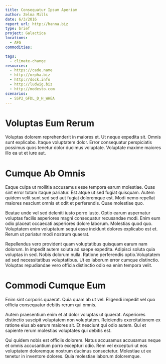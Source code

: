 ```yaml
---
title: Consequatur Ipsum Aperiam
author: Zelma Mills
date: 6/3/2016
report url: http://hanna.biz
type: brief
project: Galactica
locations:
  - AFG
commodities:

tags:
  - climate-change
resources:
  - https://cade.name
  - http://orpha.biz
  - http://dock.info
  - http://ludwig.biz
  - http://modesto.com
scenarios:
  - SSP2_GFDL_D_H_WHEA
---
```

# Voluptas Eum Rerum
Voluptas dolorem reprehenderit in maiores et. Ut neque expedita sit. Omnis sunt explicabo. Itaque voluptatem dolor. Error consequatur perspiciatis possimus quos tenetur dolor ducimus voluptate. Voluptate maxime maiores illo ea ut et iure aut.

# Cumque Ab Omnis
Eaque culpa ut mollitia accusamus esse tempora earum molestiae. Quas sint error totam itaque pariatur. Est atque ut sed fugiat quisquam. Autem quidem velit sunt sed sed aut fugiat doloremque est. Modi nemo repellat maiores nesciunt omnis et odit et perferendis. Quae molestiae quo.
 Beatae unde vel sed deleniti iusto porro iusto. Optio earum aspernatur voluptas facilis asperiores magni consequatur recusandae modi. Enim eum odio placeat occaecati asperiores dolore laborum. Molestias quod quo. Voluptatem enim voluptatum sequi esse incidunt dolores explicabo est et. Rerum ut pariatur modi nostrum quaerat.
 Repellendus vero provident quam voluptatibus quisquam earum nam dolorum. In impedit autem soluta ad saepe expedita. Adipisci soluta quia voluptas in sed. Nobis dolorum nulla. Ratione perferendis optio.Voluptatem ad sed necessitatibus voluptatibus. Ut ex laborum error cumque distinctio. Voluptas repudiandae vero officia distinctio odio ea enim tempora velit.

# Commodi Cumque Eum
Enim sint corporis quaerat. Quia quam ab ut vel. Eligendi impedit vel quo officia consequatur debitis rerum qui omnis.
 Autem praesentium enim et at dolor voluptas ut quaerat. Asperiores distinctio suscipit voluptatem non voluptatem. Reiciendis exercitationem ex ratione eius ab earum maiores sit. Et nesciunt qui odio autem. Qui et sapiente rerum molestias voluptates qui debitis est.
 Qui quidem nobis est officiis dolorem. Natus accusamus accusamus neque et omnis accusantium porro excepturi odio. Rem vel excepturi ut eos voluptatem doloremque nostrum ducimus consectetur. Molestiae ut ex tenetur in inventore dolores. Quia molestiae laborum doloremque.

